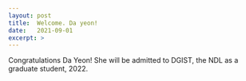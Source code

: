 ```yaml
---
layout: post
title:  Welcome. Da yeon!
date:   2021-09-01
excerpt: >
---
```



  Congratulations Da Yeon!  She will be admitted to DGIST, the NDL as a graduate student, 2022. 
